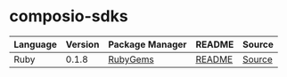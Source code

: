 # composio-sdks

|Language|Version|Package Manager|README|Source|
|-|-|-|-|-|
|Ruby|0.1.8|[RubyGems](https://rubygems.org/gems/composio/versions/0.1.8)|[README](https://github.com/konfig-dev/composio-sdks/tree/HEAD/ruby#readme)|[Source](https://github.com/konfig-dev/composio-sdks/tree/HEAD/ruby)|